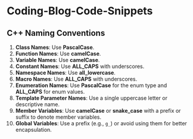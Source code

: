 # Coding-Blog-Code-Snippets


## C++ Naming Conventions

1. **Class Names**: Use **PascalCase**. 
2. **Function Names**: Use **camelCase**.
3. **Variable Names**: Use **camelCase**.
4. **Constant Names**: Use **ALL_CAPS** with underscores.
5. **Namespace Names**: Use **all_lowercase**.
6. **Macro Names**: Use **ALL_CAPS** with underscores.
7. **Enumeration Names**: Use **PascalCase** for the enum type and **ALL_CAPS** for enum values.
8. **Template Parameter Names**: Use a single uppercase letter or descriptive name.
9. **Member Variables**: Use **camelCase** or **snake_case** with a prefix or suffix to denote member variables.
10. **Global Variables**: Use a prefix (e.g., `g_`) or avoid using them for better encapsulation.
